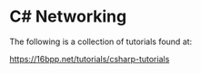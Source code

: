 C# Networking
=============

The following is a collection of tutorials found at:

https://16bpp.net/tutorials/csharp-tutorials

